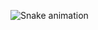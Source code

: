 ![Snake animation](https://github.com/Senghurk/thepiyushmalhotra/blob/output/github-contribution-grid-snake.svg)
